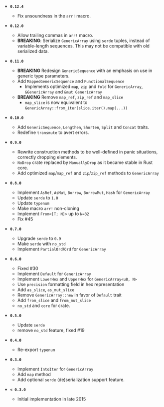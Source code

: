 * **`0.12.4`**
    * Fix unsoundness in the `arr!` macro.

* **`0.12.0`**
    * Allow trailing commas in `arr!` macro.
    * **BREAKING**: Serialize `GenericArray` using `serde` tuples, instead of variable-length sequences. This may not be compatible with old serialized data.

* **`0.11.0`**
    * **BREAKING** Redesign `GenericSequence` with an emphasis on use in generic type parameters.
    * Add `MappedGenericSequence` and `FunctionalSequence`
        * Implements optimized `map`, `zip` and `fold` for `GenericArray`, `&GenericArray` and `&mut GenericArray`
    * **BREAKING** Remove `map_ref`, `zip_ref` and `map_slice`
        * `map_slice` is now equivalent to `GenericArray::from_iter(slice.iter().map(...))`
* **`0.10.0`**
    * Add `GenericSequence`, `Lengthen`, `Shorten`, `Split` and `Concat` traits.
    * Redefine `transmute` to avert errors.
* **`0.9.0`**
    * Rewrite construction methods to be well-defined in panic situations, correctly dropping elements.
    * `NoDrop` crate replaced by `ManuallyDrop` as it became stable in Rust core.
    * Add optimized `map`/`map_ref` and `zip`/`zip_ref` methods to `GenericArray`
* **`0.8.0`**
    * Implement `AsRef`, `AsMut`, `Borrow`, `BorrowMut`, `Hash` for `GenericArray`
    * Update `serde` to `1.0`
    * Update `typenum`
    * Make macro `arr!` non-cloning
    * Implement `From<[T; N]>` up to `N=32`
    * Fix #45
* **`0.7.0`**
    * Upgrade `serde` to `0.9`
    * Make `serde` with `no_std`
    * Implement `PartialOrd`/`Ord` for `GenericArray`
* **`0.6.0`**
    * Fixed #30
    * Implement `Default` for `GenericArray`
    * Implement `LowerHex` and `UpperHex` for `GenericArray<u8, N>`
    * Use `precision` formatting field in hex representation
    * Add `as_slice`, `as_mut_slice`
    * Remove `GenericArray::new` in favor of `Default` trait
    * Add `from_slice` and `from_mut_slice`
    * `no_std` and `core` for crate.
* **`0.5.0`**
    * Update `serde`
    * remove `no_std` feature, fixed #19
* **`0.4.0`**
    * Re-export `typenum`
* **`0.3.0`**
    * Implement `IntoIter` for `GenericArray`
    * Add `map` method
    * Add optional `serde` (de)serialization support feature.
* **`< 0.3.0`**
    * Initial implementation in late 2015
